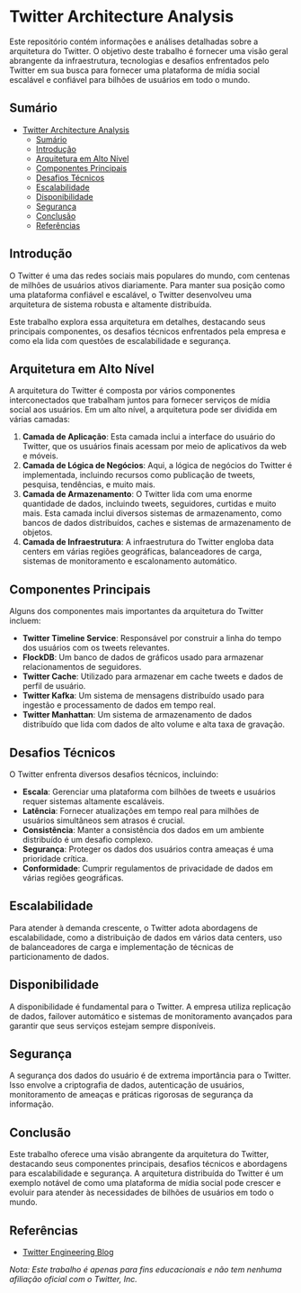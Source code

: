 # Twitter Architecture Analysis

Este repositório contém informações e análises detalhadas sobre a arquitetura do Twitter. O objetivo deste trabalho é fornecer uma visão geral abrangente da infraestrutura, tecnologias e desafios enfrentados pelo Twitter em sua busca para fornecer uma plataforma de mídia social escalável e confiável para bilhões de usuários em todo o mundo.

## Sumário

-   [Twitter Architecture Analysis](#twitter-architecture-analysis)
    -   [Sumário](#sumário)
    -   [Introdução](#introdução)
    -   [Arquitetura em Alto Nível](#arquitetura-em-alto-nível)
    -   [Componentes Principais](#componentes-principais)
    -   [Desafios Técnicos](#desafios-técnicos)
    -   [Escalabilidade](#escalabilidade)
    -   [Disponibilidade](#disponibilidade)
    -   [Segurança](#segurança)
    -   [Conclusão](#conclusão)
    -   [Referências](#referências)

## Introdução

O Twitter é uma das redes sociais mais populares do mundo, com centenas de milhões de usuários ativos diariamente. Para manter sua posição como uma plataforma confiável e escalável, o Twitter desenvolveu uma arquitetura de sistema robusta e altamente distribuída.

Este trabalho explora essa arquitetura em detalhes, destacando seus principais componentes, os desafios técnicos enfrentados pela empresa e como ela lida com questões de escalabilidade e segurança.

## Arquitetura em Alto Nível

A arquitetura do Twitter é composta por vários componentes interconectados que trabalham juntos para fornecer serviços de mídia social aos usuários. Em um alto nível, a arquitetura pode ser dividida em várias camadas:

1. **Camada de Aplicação**: Esta camada inclui a interface do usuário do Twitter, que os usuários finais acessam por meio de aplicativos da web e móveis.
2. **Camada de Lógica de Negócios**: Aqui, a lógica de negócios do Twitter é implementada, incluindo recursos como publicação de tweets, pesquisa, tendências, e muito mais.
3. **Camada de Armazenamento**: O Twitter lida com uma enorme quantidade de dados, incluindo tweets, seguidores, curtidas e muito mais. Esta camada inclui diversos sistemas de armazenamento, como bancos de dados distribuídos, caches e sistemas de armazenamento de objetos.
4. **Camada de Infraestrutura**: A infraestrutura do Twitter engloba data centers em várias regiões geográficas, balanceadores de carga, sistemas de monitoramento e escalonamento automático.

## Componentes Principais

Alguns dos componentes mais importantes da arquitetura do Twitter incluem:

-   **Twitter Timeline Service**: Responsável por construir a linha do tempo dos usuários com os tweets relevantes.
-   **FlockDB**: Um banco de dados de gráficos usado para armazenar relacionamentos de seguidores.
-   **Twitter Cache**: Utilizado para armazenar em cache tweets e dados de perfil de usuário.
-   **Twitter Kafka**: Um sistema de mensagens distribuído usado para ingestão e processamento de dados em tempo real.
-   **Twitter Manhattan**: Um sistema de armazenamento de dados distribuído que lida com dados de alto volume e alta taxa de gravação.

## Desafios Técnicos

O Twitter enfrenta diversos desafios técnicos, incluindo:

-   **Escala**: Gerenciar uma plataforma com bilhões de tweets e usuários requer sistemas altamente escaláveis.
-   **Latência**: Fornecer atualizações em tempo real para milhões de usuários simultâneos sem atrasos é crucial.
-   **Consistência**: Manter a consistência dos dados em um ambiente distribuído é um desafio complexo.
-   **Segurança**: Proteger os dados dos usuários contra ameaças é uma prioridade crítica.
-   **Conformidade**: Cumprir regulamentos de privacidade de dados em várias regiões geográficas.

## Escalabilidade

Para atender à demanda crescente, o Twitter adota abordagens de escalabilidade, como a distribuição de dados em vários data centers, uso de balanceadores de carga e implementação de técnicas de particionamento de dados.

## Disponibilidade

A disponibilidade é fundamental para o Twitter. A empresa utiliza replicação de dados, failover automático e sistemas de monitoramento avançados para garantir que seus serviços estejam sempre disponíveis.

## Segurança

A segurança dos dados do usuário é de extrema importância para o Twitter. Isso envolve a criptografia de dados, autenticação de usuários, monitoramento de ameaças e práticas rigorosas de segurança da informação.

## Conclusão

Este trabalho oferece uma visão abrangente da arquitetura do Twitter, destacando seus componentes principais, desafios técnicos e abordagens para escalabilidade e segurança. A arquitetura distribuída do Twitter é um exemplo notável de como uma plataforma de mídia social pode crescer e evoluir para atender às necessidades de bilhões de usuários em todo o mundo.

## Referências

-   [Twitter Engineering Blog](https://blog.twitter.com/engineering/en_us)

_Nota: Este trabalho é apenas para fins educacionais e não tem nenhuma afiliação oficial com o Twitter, Inc._
